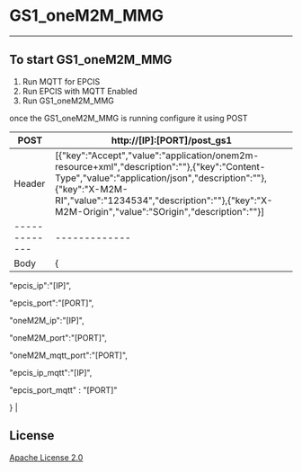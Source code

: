 # GS1_oneM2M_MMG
------------------------------------

## To start GS1_oneM2M_MMG 

1. Run MQTT for EPCIS 
2. Run EPCIS with MQTT Enabled 
3. Run GS1_oneM2M_MMG 

once the GS1_oneM2M_MMG  is running configure it using POST 



| POST   | http://[IP]:[PORT]/post_gs1 |
| ------------- | ------------- |
| Header    | [{"key":"Accept","value":"application/onem2m-resource+xml","description":""},{"key":"Content-Type","value":"application/json","description":""},{"key":"X-M2M-RI","value":"1234534","description":""},{"key":"X-M2M-Origin","value":"SOrigin","description":""}]   |
| ------------- | ------------- |
| Body   | { 

"epcis_ip":"[IP]", 

"epcis_port":"[PORT]", 

"oneM2M_ip":"[IP]", 

"oneM2M_port":"[PORT]", 

"oneM2M_mqtt_port":"[PORT]", 

"epcis_ip_mqtt":"[IP]", 

"epcis_port_mqtt" : "[PORT]" 

}   |


## License
[Apache License 2.0](https://github.com/yalewkidane/GS1_oneM2M_MMG/blob/master/LICENSE)
